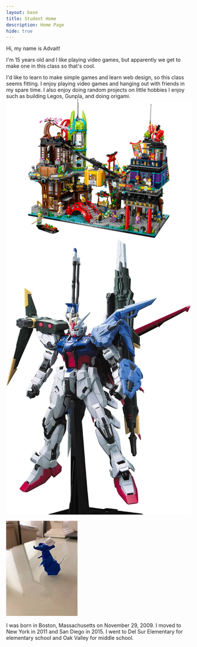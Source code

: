 ```yaml
---
layout: base
title: Student Home 
description: Home Page
hide: true
---
```


Hi, my name is Advait!

I'm 15 years old and I like playing video games, but apparently we get to make one in this class so that's cool.

  I'd like to learn to make simple games and learn web design, so this class seems fitting. I enjoy playing video games and hanging out with friends in my spare time. I also enjoy doing random projects on little hobbies I enjoy such as building Legos, Gunpla, and doing origami.
  ![alt text](image-1.png)
  ![alt text](image.png)
  
  ![alt text](image-2.png)

I was born in Boston, Massachusetts on November 29, 2009. I moved to New York in 2011 and San Diego in 2015. I went to Del Sur Elementary for elementary school and Oak Valley for middle school. 